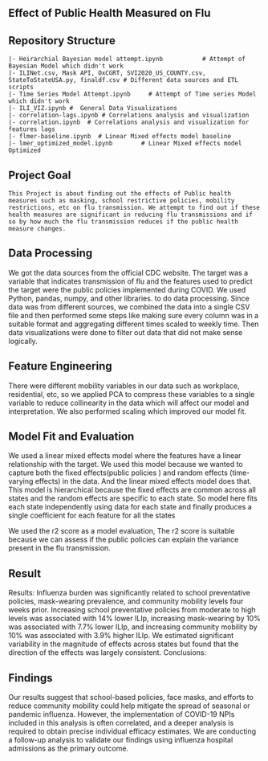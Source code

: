 ## Effect of Public Health Measured on Flu


Repository Structure
--------------------

    |- Heirarchial Bayesian model attempt.ipynb           # Attempt of Bayesian Model which didn't work
    |- ILINet.csv, Mask API, OxCGRT, SVI2020_US_COUNTY.csv, StateToStateUSA.py, finaldf.csv # Different data sources and ETL scripts
    |- Time Series Model Attempt.ipynb     # Attempt of Time series Model which didn't work
    |- ILI_VIZ.ipynb #  General Data Visualizations
    |- correlation-lags.ipynb # Correlations analysis and visualization
    |- correlation.ipynb  # Correlations analysis and visualization for features lags
    |- flmer-baseline.ipynb  # Linear Mixed effects model baseline
    |- lmer_optimized_model.ipynb        # Linear Mixed effects model Optimized

## Project Goal

    This Project is about finding out the effects of Public health measures such as masking, school restrictive policies, mobility restrictions, etc on flu transmission. We attempt to find out if these health measures are significant in reducing flu transmissions and if so by how much the flu transmission reduces if the public health measure changes.


## Data Processing

We got the data sources from the official CDC website. The target was a variable that indicates transmission of flu and the features used to predict the target were the public policies implemented during COVID.
We used Python, pandas, numpy, and other libraries. to do data processing. Since data was from different sources, we combined the data into a single CSV file and then performed some steps like making sure every column was in a suitable format and aggregating different times scaled to weekly time. Then data visualizations were done to filter out data that did not make sense logically.

## Feature Engineering

There were different mobility variables in our data such as workplace, residential, etc, so we applied PCA to compress these variables to a single variable to reduce collinearity in the data which will affect our model and interpretation. We also performed scaling which improved our model fit.

## Model Fit and Evaluation

We used a linear mixed effects model where the features have a linear relationship with the target. We used this model because we wanted to capture both the fixed effects(public policies ) and random effects (time-varying effects) in the data. And the linear mixed effects model does that.
This model is hierarchical because the fixed effects are common across all states and the random effects are specific to each state. So model here fits each state independently using data for each state and finally produces a single coefficient for each feature for all the states

We used the r2 score as a model evaluation, The r2 score is suitable because we can assess if the public policies can explain the variance present in the flu transmission. 

## Result

Results: Influenza burden was significantly related to school preventative policies, mask-wearing prevalence, and community mobility levels four weeks prior. Increasing school preventative policies  from moderate to high levels was associated with 14% lower ILIp, increasing mask-wearing by 10% was associated with 7.7% lower ILIp, and increasing community mobility by 10% was associated with 3.9% higher ILIp. We estimated significant variability in the magnitude of effects across states but found that the direction of the effects was largely consistent.
Conclusions: 

## Findings
Our results suggest that school-based policies, face masks, and efforts to reduce community mobility could help mitigate the spread of seasonal or pandemic influenza. However, the implementation of COVID-19 NPIs included in this analysis is often correlated, and a deeper analysis is required to obtain precise individual efficacy estimates. We are conducting a follow-up analysis to validate our findings using influenza hospital admissions as the primary outcome.

    
